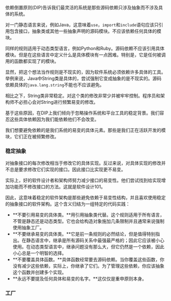 依赖倒置原则(DIP)告诉我们最灵活的系统是那些源码依赖只涉及抽象而不涉及具体的系统。

对一门静态语言来说，例如Java，这意味着`use`，`import`和`include`语句应该只引用包含接口，抽象类或其他一些抽象声明的源码模块。不应该依赖任何具体的模块。

同样的规则适用于动态类型语言，例如Python和Ruby。源码依赖不应该引用具体模块。但是在这些语言中定义什么是具体模块有一点困难。特别是，它是任何被调用的函数都实现了的模块。

显然，把这个想法当作规则是不现实的，因为软件系统必须依赖许多具体的工具。举例来说，Java中String类是具体的，尝试强制它变成抽象的是不现实的。源码依赖具体的`java.lang.string`不能也不应该避免。

相比之下，String类非常稳定。对这个类的修改非常少并被牢牢控制。程序员和架构师不必担心会对String进行频繁易变的修改。

基于这些原因，在DIP上我们倾向于忽略操作系统和平台工具的稳定背景。我们容忍这些具体依赖因为我们能依赖他们不会改变。

我们想要避免依赖的是我们系统的易变的具体元素。那些是我们正在活跃开发的模块，它们正在被频繁修改。

### 稳定抽象
对抽象接口的每次修改相当于修改它的具体实现。反过来说，对具体实现的修改并不总是要求修改它们实现的接口。因此接口比实现更不易变。

实际上，好的软件设计者和架构师努力减少接口的易变性。他们尝试找到给实现增加功能而不修改接口的方法。这就是软件设计101。

因此，这意味着稳定的软件架构是那些避免依赖于易变性结构，并且喜欢使用稳定的抽象接口的软件架构。这个含义归结为一组特定的代码实践：

- **不要引用易变的具体类。**用引用抽象类代替。这个规则适用于所有语言，不管是静态还是动态类型。它也会给构造对象施加几条限制并且通常来说强制使用抽象工厂。
- **不要继承易变的具体类。**它是前一条规则的必然结论，但是值得特别指出。在静态语言中，继承是所有源码关系中最强最严格的；因此它应该被小心使用。在动态类型语言中，继承问题没有那么大，但它仍然是一个依赖，因此小心总是一个明智的选择。
- **不要覆盖具体函数。**具体函数经常要去源码依赖。当你覆盖这些函数，你没有减少这些依赖，实际上，你继承了它们。为了管理这些依赖，你应该抽象这个函数并创建多个实现。
- **永远不要提及任何具体和易变的名字。**这仅仅是重申原则本身。

### 工厂

